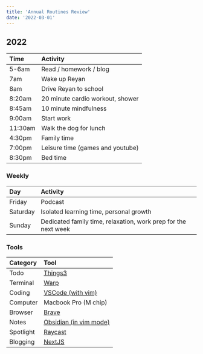 ```yaml
---
title: 'Annual Routines Review'
date: '2022-03-01'
---
```


## 2022

| Time    | Activity                         |
| :------ | :------------------------------- |
| 5-6am   | Read / homework / blog           |
| 7am     | Wake up Reyan                    |
| 8am     | Drive Reyan to school            |
| 8:20am  | 20 minute cardio workout, shower |
| 8:45am  | 10 minute mindfulness            |
| 9:00am  | Start work                       |
| 11:30am | Walk the dog for lunch           |
| 4:30pm  | Family time                      |
| 7:00pm  | Leisure time (games and youtube) |
| 8:30pm  | Bed time                         |

### Weekly

| Day      | Activity                                                       |
| :------- | :------------------------------------------------------------- |
| Friday   | Podcast                                                        |
| Saturday | Isolated learning time, personal growth                        |
| Sunday   | Dedicated family time, relaxation, work prep for the next week |

### Tools

| Category  | Tool                                                     |
| :-------- | :------------------------------------------------------- |
| Todo      | [Things3](https://culturedcode.com/things/)              |
| Terminal  | [Warp](https://www.warp.dev/)                            |
| Coding    | [VSCode (with vim)](https://code.visualstudio.com/)      |
| Computer  | Macbook Pro (M chip)                                     |
| Browser   | [Brave](https://brave.com/)                              |
| Notes     | [Obsidian (in vim mode)](https://obsidian.md/)           |
| Spotlight | [Raycast](https://www.raycast.com/)                      |
| Blogging  | [NextJS](https://github.com/danieluhl/luculent-lollygag) |
